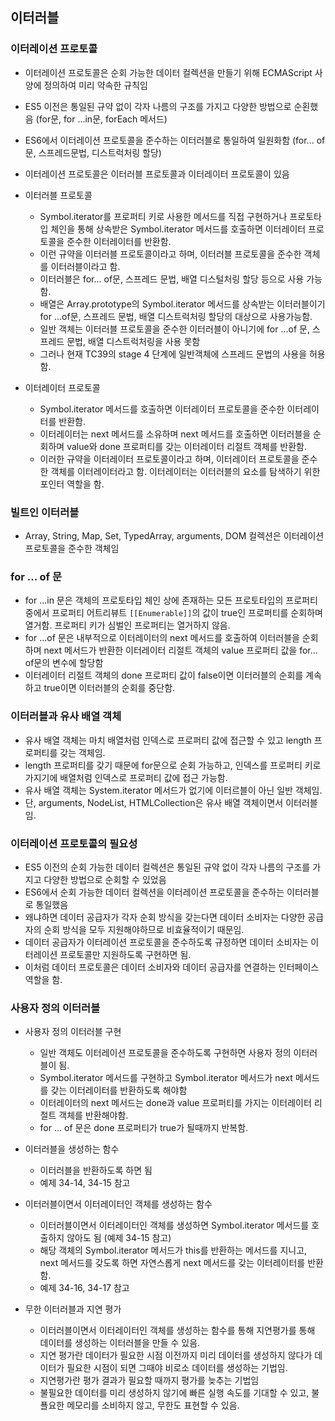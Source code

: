 ## 이터러블

### 이터레이션 프로토콜

- 이터레이션 프로토콜은 순회 가능한 데이터 컬렉션을 만들기 위해 ECMAScript 사양에 정의하여 미리 약속한 규칙임
- ES5 이전은 통일된 규약 없이 각자 나름의 구조를 가지고 다양한 방법으로 순횐했음 (for문, for ...in문, forEach 메서드)
- ES6에서 이터레이션 프로토콜을 준수하는 이터러블로 통일하여 일원화함 (for... of문, 스프레드문법, 디스트럭처링 할당)
- 이터레이션 프로토콜은 이터러블 프로토콜과 이터레이터 프로토콜이 있음

- 이터러블 프로토콜

  - Symbol.iterator를 프로퍼티 키로 사용한 메서드를 직접 구현하거나 프로토타입 체인을 통해 상속받은 Symbol.iterator 메서드를 호출하면 이터레이터 프로토콜을 준수한 이터레이터를 반환함.
  - 이런 규약을 이터러블 프로토콜이라고 하며, 이터러블 프로토콜을 준수한 객체를 이터러블이라고 함.
  - 이터러블은 for... of문, 스프레드 문법, 배열 디스털처링 할당 등으로 사용 가능함.
  - 배열은 Array.prototype의 Symbol.iterator 메서드를 상속받는 이터러블이기 for ...of문, 스프레드 문법, 배열 디스트럭처링 할당의 대상으로 사용가능함.
  - 일반 객체는 이터러블 프로토콜을 준수한 이터러블이 아니기에 for ...of 문, 스프레드 문법, 배열 디스트럭처링을 사용 못함
  - 그러나 현재 TC39의 stage 4 단계에 일반객체에 스프레드 문법의 사용을 허용함.

- 이터레이터 프로토콜

  - Symbol.iterator 메서드를 호출하면 이터레이터 프로토콜을 준수한 이터레이터를 반환함.
  - 이터레이터는 next 메서드를 소유하며 next 메서드를 호출하면 이터러블을 순회하며 value와 done 프로퍼티를 갖는 이터레이터 리절트 객체를 반환함.
  - 이러한 규약을 이터레이터 프로토콜이라고 하며, 이터레이터 프로토콜을 준수한 객체를 이터레이터라고 함. 이터레이터는 이터러블의 요소를 탐색하기 위한 포인터 역할을 함.

### 빌트인 이터러블

- Array, String, Map, Set, TypedArray, arguments, DOM 컬렉션은 이터레이션 프로토콜을 준수한 객체임

### for ... of 문

- for ...in 문은 객체의 프로토타입 체인 상에 존재하는 모든 프로토타입의 프로퍼티 중에서 프로퍼티 어트리뷰트 `[[Enumerable]]`의 값이 true인 프로퍼티를 순회하며 열거함. 프로퍼티 키가 심벌인 프로퍼티는 열거하지 않음.
- for ...of 문은 내부적으로 이터레이터의 next 메서드를 호출하여 이터러블을 순회하며 next 메서드가 반환한 이터레이터 리절트 객체의 value 프로퍼티 값을 for... of문의 변수에 할당함
- 이터레이터 리절트 객체의 done 프로퍼티 값이 false이면 이터러블의 순회를 계속하고 true이면 이터러블의 순회를 중단함.

### 이터러블과 유사 배열 객체

- 유사 배열 객체는 마치 배열처럼 인덱스로 프로퍼티 값에 접근할 수 있고 length 프로퍼티를 갖는 객체임.
- length 프로퍼티를 갖기 때문에 for문으로 순회 가능하고, 인덱스를 프로퍼티 키로 가지기에 배열처럼 인덱스로 프로퍼티 값에 접근 가능함.
- 유사 배열 객체는 System.iterator 메서드가 없기에 이터르블이 아닌 일반 객체임.
- 단, arguments, NodeList, HTMLCollection은 유사 배열 객체이면서 이터러블임.

### 이터레이션 프로토콜의 필요성

- ES5 이전의 순회 가능한 데이터 컬렉션은 통일된 규약 없이 각자 나름의 구조를 가지고 다양한 방법으로 순회할 수 있었음
- ES6에서 순회 가능한 데이터 컬렉션을 이터레이션 프로토콜을 준수하는 이터러블로 통일했음
- 왜냐하면 데이터 공급자가 각자 순회 방식을 갖는다면 데이터 소비자는 다양한 공급자의 순회 방식을 모두 지원해야하므로 비효율적이기 때문임.
- 데이터 공급자가 이터레이션 프로토콜을 준수하도록 규정하면 데이터 소비자는 이터레이션 프로토콜만 지원하도록 구현하면 됨.
- 이처럼 데이터 프로토콜은 데이터 소비자와 데이터 공급자를 연결하는 인터페이스 역할을 함.

### 사용자 정의 이터러블

- 사용자 정의 이터러블 구현

  - 일반 객체도 이터레이션 프로토콜을 준수하도록 구현하면 사용자 정의 이터러블이 됨.
  - Symbol.iterator 메서드를 구현하고 Symbol.iterator 메서드가 next 메서드를 갖는 이터레이터를 반환하도록 해야함
  - 이터레이터의 next 메서드는 done과 value 프로퍼티를 가지는 이터레이터 리절트 객체를 반환해야함.
  - for ... of 문은 done 프로퍼티가 true가 될때까지 반복함.

- 이터러블을 생성하는 함수

  - 이터러블을 반환하도록 하면 됨
  - 예제 34-14, 34-15 참고

- 이터러블이면서 이터레이터인 객체를 생성하는 함수

  - 이터러블이면서 이터레이터인 객체를 생성하면 Symbol.iterator 메서드를 호출하지 않아도 됨 (예제 34-15 참고)
  - 해당 객체의 Symbol.iterator 메서드가 this를 반환하는 메서드를 지니고, next 메서드를 갖도록 하면 자연스롭게 next 메서드를 갖는 이터레이터를 반환함.
  - 예제 34-16, 34-17 참고

- 무한 이터러블과 지연 평가

  - 이터러블이면서 이터레이터인 객체를 생성하는 함수를 통해 지연평가를 통해 데이터를 생성하는 이터러블을 만들 수 있음.
  - 지연 평가란 데이터가 필요한 시점 이전까지 미리 데이터를 생성하지 않다가 데이터가 필요한 시점이 되면 그때야 비로소 데이터를 생성하는 기법임.
  - 지연평가란 평가 결과가 필요할 때까지 평가를 늦추는 기법임
  - 불필요한 데이터를 미리 생성하지 않기에 빠른 실행 속도를 기대할 수 있고, 불푤요한 메모리를 소비하지 않고, 무한도 표현할 수 있음.
